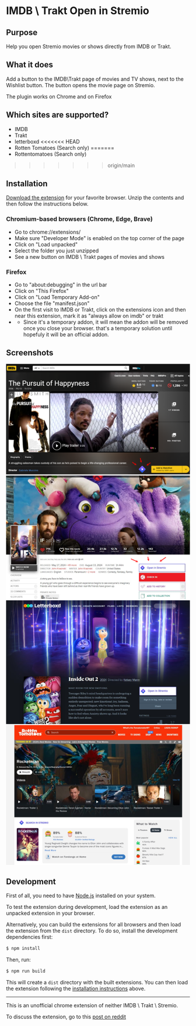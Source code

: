 # IMDB \ Trakt Open in Stremio

## Purpose

Help you open Stremio movies or shows directly from IMDB or Trakt.

## What it does

Add a button to the IMDB\Trakt page of movies and TV shows, next to the Wishlist button. The button opens the movie page on Stremio.

The plugin works on Chrome and on Firefox

## Which sites are supported?

- IMDB
- Trakt
- letterboxd
<<<<<<< HEAD
- Rotten Tomatoes (Search only)
=======
- Rottentomatoes (Search only)
>>>>>>> origin/main

## Installation

[Download the extension](https://github.com/yortem/chrome-stremio-imdb/releases/) for your favorite browser. Unzip the contents and then follow the instructions below.

### Chromium-based browsers (Chrome, Edge, Brave)

- Go to chrome://extensions/
- Make sure "Developer Mode" is enabled on the top corner of the page
- Click on "Load unpacked" 
- Select the folder you just unzipped
- See a new button on IMDB \ Trakt pages of movies and shows

### Firefox
- Go to "about:debugging" in the url bar 
- Click on "This Firefox"
- Click on "Load Temporary Add-on"
- Choose the file "manifest.json"
- On the first visit to IMDB or Trakt, click on the extensions icon and then near this extension, mark it as "always allow on imdb" or trakt
- * Since it's a temporary addon, it will mean the addon will be removed once you close your browser. that's a temporary solution until hopefuly it will be an official addon.

## Screenshots

![Screenshot](screenshot-stremio-imdb.webp)
![Screenshot 2](screenshot-stremio-trakt.webp)
![Screenshot 3](screenshot-stremio-letterboxd.jpg)
![Screenshot 4](screenshot-stremio-rt.jpg)

## Development

First of all, you need to have [Node.js](https://nodejs.org/) installed on your system.

To test the extension during development, load the extension as an unpacked extension in your browser.

Alternatively, you can build the extensions for all browsers and then load the extension from the `dist` directory. To do so, install the development dependencies first:

```bash
$ npm install
```

Then, run:

```bash
$ npm run build
```

This will create a `dist` directory with the built extensions. You can then load the extension following the [installation instructions](#installation) above.

---

This is an unofficial chrome extension of neither IMDB \ Trakt \ Stremio.

To discuss the extension, go to this [post on reddit](https://www.reddit.com/r/StremioAddons/comments/1dtvjmk/chrome_extension_open_the_movie_in_stremio/)

